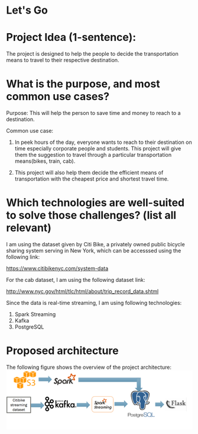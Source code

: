 # Let's Go

# Project Idea (1-sentence): 
The project is designed to help the people to decide the transportation means to travel to their respective destination.

# What is the purpose, and most common use cases?
Purpose: This will help the person to save time and money to reach to a destination.

Common use case: 
1. In peek hours of the day, everyone wants to reach to their destination on time especially corporate people and students. This project will give them the suggestion to travel through a particular transportation means(bikes, train, cab).

2. This project will also help them decide the efficient means of transportation with the cheapest price and shortest travel time.

# Which technologies are well-suited to solve those challenges? (list all relevant)

I am using the dataset given by Citi Bike, a privately owned public bicycle sharing system serving in New York, which can be accesssed using the following link:

https://www.citibikenyc.com/system-data

For the cab dataset, I am using the following dataset link:

http://www.nyc.gov/html/tlc/html/about/trip_record_data.shtml

Since the data is real-time streaming, I am using following technologies:

1. Spark Streaming
2. Kafka
3. PostgreSQL

# Proposed architecture

The following figure shows the overview of the project architecture:
![Screenshot](architecture.png)
